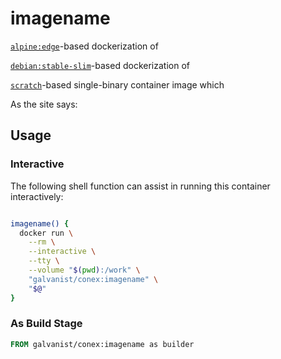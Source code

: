 # imagename

[`alpine:edge`](https://hub.docker.com/_/alpine/)-based dockerization of 

[`debian:stable-slim`](https://hub.docker.com/_/debian/)-based dockerization of 

[`scratch`](https://hub.docker.com/_/scratch/)-based single-binary container image which 

As the site says:

>
>

## Usage

### Interactive

The following shell function can assist in running this container interactively:

```sh

imagename() {
  docker run \
    --rm \
    --interactive \
    --tty \
    --volume "$(pwd):/work" \
    "galvanist/conex:imagename" \
    "$@"
}

```

### As Build Stage

```Dockerfile
FROM galvanist/conex:imagename as builder


```
